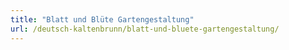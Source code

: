 ```yaml
---
title: "Blatt und Blüte Gartengestaltung"
url: /deutsch-kaltenbrunn/blatt-und-bluete-gartengestaltung/
---
```

